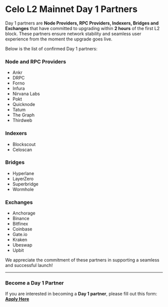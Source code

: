 # Celo L2 Mainnet Day 1 Partners

Day 1 partners are **Node Providers, RPC Providers, Indexers, Bridges and Exchanges** that have committed to upgrading within **2 hours** of the first L2 block.
These partners ensure network stability and seamless user experience from the moment the upgrade goes live.  

Below is the list of confirmed Day 1 partners:  

### Node and RPC Providers

- Ankr  
- DRPC
- Forno
- Infura
- Nirvana Labs
- Pokt
- Quicknode  
- Tatum
- The Graph
- Thirdweb

### Indexers

- Blockscout
- Celoscan  

### Bridges

- Hyperlane
- LayerZero
- Superbridge
- Wormhole

### Exchanges

- Anchorage
- Binance
- Bitfinex
- Coinbase
- Gate.io
- Kraken
- Ubeswap
- Upbit

We appreciate the commitment of these partners in supporting a seamless and successful launch!

---

### Become a Day 1 Partner

If you are interested in becoming a **Day 1 partner**, please fill out this form:  
[**Apply Here**](https://docs.google.com/forms/d/e/1FAIpQLScFhKXF08dQON9N58iNq7H1xrZ0URrFozUZOFKwXj7uXjg2dg/viewform?usp=dialog)  
